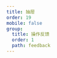 ```yaml
---
title: 抽屉
order: 19
mobile: false
group:
  title: 操作反馈
  order: 1
  path: feedback
---
```


<code src="../demo/Drawer.jsx"></code>
<API src="../src/Drawer.tsx"></API>

